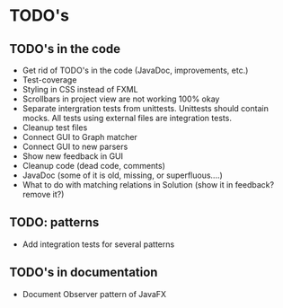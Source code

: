 # TODO's

## TODO's in the code
* Get rid of TODO's in the code (JavaDoc, improvements, etc.)
* Test-coverage 
* Styling in CSS instead of FXML
* Scrollbars in project view are not working 100% okay
* Separate intergration tests from unittests. Unittests should contain mocks. All tests using external files are integration tests.
* Cleanup test files
* Connect GUI to Graph matcher
* Connect GUI to new parsers
* Show new feedback in GUI
* Cleanup code (dead code, comments)
* JavaDoc (some of it is old, missing, or superfluous....)
* What to do with matching relations in Solution (show it in feedback? remove it?)

## TODO: patterns
* Add integration tests for several patterns

## TODO's in documentation 
* Document Observer pattern of JavaFX

